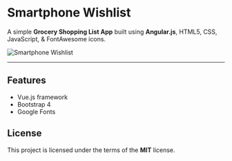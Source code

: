 # Smartphone Wishlist

A simple **Grocery Shopping List App** built using **Angular.js**, HTML5, CSS, JavaScript, & FontAwesome icons. 

![Smartphone Wishlist](http://ryanhunter.org/portfolio/shoppinglist/images/shoppinglist.png)

---

## Features
- Vue.js framework
- Bootstrap 4
- Google Fonts


## License

This project is licensed under the terms of the **MIT** license.
